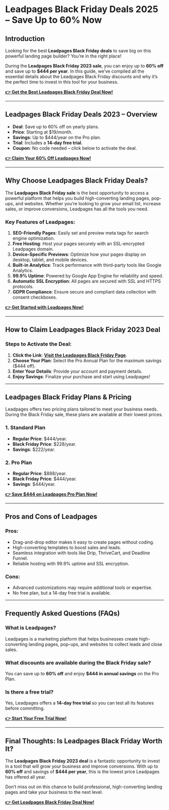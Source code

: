 # Leadpages Black Friday Deals 2025 – Save Up to 60% Now

## Introduction

Looking for the best **Leadpages Black Friday deals** to save big on this powerful landing page builder? You’re in the right place! 

During the **Leadpages Black Friday 2023 sale**, you can enjoy up to **60% off** and save up to **$444 per year**. In this guide, we’ve compiled all the essential details about the Leadpages Black Friday discounts and why it’s the perfect time to invest in this tool for your business.

[**👉 Get the Best Leadpages Black Friday Deal Now!**](https://bit.ly/LEadPages)

---

## Leadpages Black Friday Deals 2023 – Overview

- **Deal**: Save up to 60% off on yearly plans.
- **Price**: Starting at $19/month.
- **Savings**: Up to $444/year on the Pro plan.
- **Trial**: Includes a **14-day free trial**.
- **Coupon**: No code needed – click below to activate the deal.

[**👉 Claim Your 60% Off Leadpages Now!**](https://bit.ly/LEadPages)

---

## Why Choose Leadpages Black Friday Deals?

The **Leadpages Black Friday sale** is the best opportunity to access a powerful platform that helps you build high-converting landing pages, pop-ups, and websites. Whether you’re looking to grow your email list, increase sales, or improve conversions, Leadpages has all the tools you need.

### Key Features of Leadpages:
1. **SEO-Friendly Pages**: Easily set and preview meta tags for search engine optimization.
2. **Free Hosting**: Host your pages securely with an SSL-encrypted Leadpages domain.
3. **Device-Specific Previews**: Optimize how your pages display on desktop, tablet, and mobile devices.
4. **Built-in Analytics**: Track performance with third-party tools like Google Analytics.
5. **99.9% Uptime**: Powered by Google App Engine for reliability and speed.
6. **Automatic SSL Encryption**: All pages are secured with SSL and HTTPS protocols.
7. **GDPR Compliance**: Ensure secure and compliant data collection with consent checkboxes.

[**👉 Get Started with Leadpages Now!**](https://bit.ly/LEadPages)

---

## How to Claim Leadpages Black Friday 2023 Deal

### Steps to Activate the Deal:
1. **Click the Link**: [**Visit the Leadpages Black Friday Page**](https://bit.ly/LEadPages).
2. **Choose Your Plan**: Select the Pro Annual Plan for the maximum savings ($444 off).
3. **Enter Your Details**: Provide your account and payment details.
4. **Enjoy Savings**: Finalize your purchase and start using Leadpages!

---

## Leadpages Black Friday Plans & Pricing

Leadpages offers two pricing plans tailored to meet your business needs. During the Black Friday sale, these plans are available at their lowest prices.

### 1. Standard Plan
- **Regular Price**: $444/year.
- **Black Friday Price**: $228/year.
- **Savings**: $222/year.

### 2. Pro Plan
- **Regular Price**: $888/year.
- **Black Friday Price**: $444/year.
- **Savings**: $444/year.

[**👉 Save $444 on Leadpages Pro Plan Now!**](https://bit.ly/LEadPages)

---

## Pros and Cons of Leadpages

### Pros:
- Drag-and-drop editor makes it easy to create pages without coding.
- High-converting templates to boost sales and leads.
- Seamless integration with tools like Drip, ThriveCart, and Deadline Funnel.
- Reliable hosting with 99.9% uptime and SSL encryption.

### Cons:
- Advanced customizations may require additional tools or expertise.
- No free plan, but a 14-day free trial is available.

---

## Frequently Asked Questions (FAQs)

### **What is Leadpages?**
Leadpages is a marketing platform that helps businesses create high-converting landing pages, pop-ups, and websites to collect leads and close sales.

### **What discounts are available during the Black Friday sale?**
You can save up to **60% off** and enjoy **$444 in annual savings** on the Pro Plan.

### **Is there a free trial?**
Yes, Leadpages offers a **14-day free trial** so you can test all its features before committing.

[**👉 Start Your Free Trial Now!**](https://bit.ly/LEadPages)

---

## Final Thoughts: Is Leadpages Black Friday Worth It?

The **Leadpages Black Friday 2023 deal** is a fantastic opportunity to invest in a tool that will grow your business and improve conversions. With up to **60% off** and savings of **$444 per year**, this is the lowest price Leadpages has offered all year.

Don’t miss out on this chance to build professional, high-converting landing pages and take your business to the next level.

[**👉 Get Leadpages Black Friday Deal Now!**](https://bit.ly/LEadPages)
